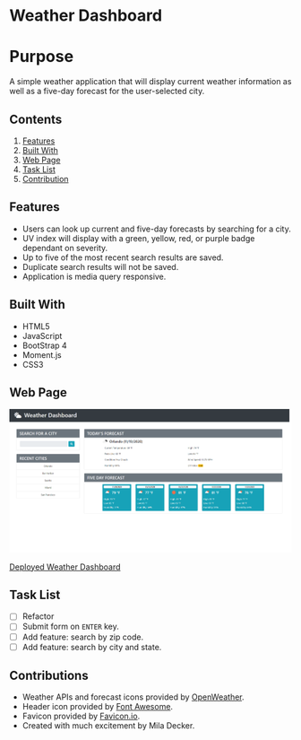 # Weather Dashboard
# Purpose 
A simple weather application that will display current weather information as well as a five-day forecast for the user-selected city.

## Contents
1. [Features](#features)
2. [Built With](#built-with)
3. [Web Page](#web-page)
4. [Task List](#task-list)
5. [Contribution](#contributions)

## Features
* Users can look up current and five-day forecasts by searching for a city.
* UV index will display with a green, yellow, red, or purple badge dependant on severity.
* Up to five of the most recent search results are saved.
* Duplicate search results will not be saved.
* Application is media query responsive.

## Built With
* HTML5
* JavaScript
* BootStrap 4
* Moment.js
* CSS3

## Web Page
![Weather Dashboard](./assets/images/screenshot.png)

[Deployed Weather Dashboard](https://deckiedevs.github.io/weather-dashboard)

## Task List
- [ ] Refactor
- [ ] Submit form on `ENTER` key.
- [ ] Add feature: search by zip code.
- [ ] Add feature: search by city and state. 

## Contributions
* Weather APIs and forecast icons provided by [OpenWeather](https://openweathermap.org/).
* Header icon provided by [Font Awesome](https://fontawesome.com/).
* Favicon provided by [Favicon.io](https://favicon.io/).
* Created with much excitement by Mila Decker.